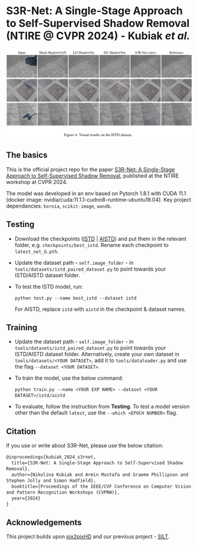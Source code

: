 # S3R-Net: A Single-Stage Approach to Self-Supervised Shadow Removal (NTIRE @ CVPR 2024) - Kubiak _et al._
![image info](results_istd.PNG)

## The basics
This is the official project repo for the paper [S3R-Net: A Single-Stage Approach to Self-Supervised Shadow Removal](https://arxiv.org/pdf/2404.12103), published at the NTIRE workshop at CVPR 2024.

The model was developed in an env based on Pytorch 1.8.1 with CUDA 11.1 (docker image: nvidia/cuda:11.1.1-cudnn8-runtime-ubuntu18.04). Key project dependancies: ```kornia```, ```scikit-image```, ```wandb```.

## Testing
- Download the checkpoints ([ISTD](https://personalpages.surrey.ac.uk/s.hadfield/istd_ckpt.pth) | [AISTD](https://personalpages.surrey.ac.uk/s.hadfield/aistd_ckpt.pth)) and put them in the relevant folder, e.g. ```checkpoints/best_istd```. Rename each checkpoint to ```latest_net_G.pth```.

- Update the dataset path - ```self.image_folder``` - in ```tools/datasets/istd_paired_dataset.py``` to point towards your ISTD/AISTD dataset folder.

- To test the ISTD model, run:
  ```
  python test.py --name best_istd --dataset istd
  ```
  For AISTD, replace ```istd``` with ```aistd``` in the checkpoint & dataset names.

## Training
- Update the dataset path  - ```self.image_folder``` - in ```tools/datasets/istd_paired_dataset.py``` to point towards your ISTD/AISTD dataset folder. Alternatively, create your own dataset in ```tools/datasets/<YOUR DATASET>```, add it to ```tools/dataloader.py``` and use the flag ```--dataset <YOUR DATASET>```.

- To train the model, use the below command:
  ```
  python train.py --name <YOUR EXP NAME> --dataset <YOUR DATASET>/istd/aistd
  ```

- To evaluate, follow the instruction from **Testing**. To test a model version other than the default ```latest```, use the ```--which <EPOCH NUMBER>``` flag. 

## Citation
If you use or write about S3R-Net, please use the below citation:
```
@inproceedings{kubiak_2024_s3rnet,
  title={S3R-Net: A Single-Stage Approach to Self-Supervised Shadow Removal},
  author={Nikolina Kubiak and Armin Mustafa and Graeme Phillipson and Stephen Jolly and Simon Hadfield},
  booktitle={Proceedings of the IEEE/CVF Conference on Computer Vision and Pattern Recognition Workshops (CVPRW)},
  year={2024}
}
```
## Acknowledgements
This project builds upon [pix2pixHD](https://github.com/NVIDIA/pix2pixHD/tree/master) and our previous project - [SILT](https://github.com/n-kubiak/SILT).
